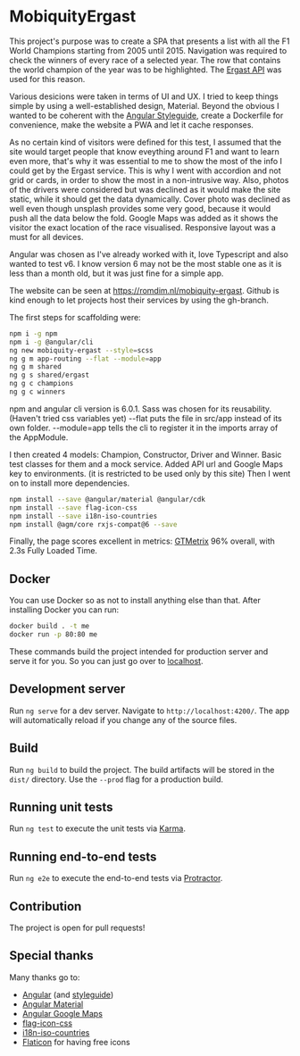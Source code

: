 # MobiquityErgast

This project's purpose was to create a SPA that presents a list with all the F1 World Champions starting from 2005 until 2015.
Navigation was required to check the winners of every race of a selected year. The row that contains the world champion of the year was to be highlighted.
The [Ergast API](https://ergast.com/mrd/) was used for this reason.

Various desicions were taken in terms of UI and UX. I tried to keep things simple by using a well-established design, Material.
Beyond the obvious I wanted to be coherent with the [Angular Styleguide](https://angular.io/guide/styleguide), create a Dockerfile for convenience, make the website a PWA
and let it cache responses.

As no certain kind of visitors were defined for this test, I assumed that the site would target people
that know eveything around F1 and want to learn even more, that's why it was essential to me to show
the most of the info I could get by the Ergast service. This is why I went with accordion and not grid
or cards, in order to show the most in a non-intrusive way. Also, photos of the drivers were
considered but was declined as it would make the site static, while it should get the data
dynamically. Cover photo was declined as well even though unsplash provides some very good, because
it would push all the data below the fold.
Google Maps was added as it shows the visitor the exact location of the race visualised.
Responsive layout was a must for all devices.

Angular was chosen as I've already worked with it, love Typescript and also wanted to test v6. I know version 6 may not be the most
stable one as it is less than a month old, but it was just fine for a simple app.

The website can be seen at https://romdim.nl/mobiquity-ergast. Github is kind enough to let projects host their services by using the gh-branch.

The first steps for scaffolding were:

```bash
npm i -g npm
npm i -g @angular/cli
ng new mobiquity-ergast --style=scss
ng g m app-routing --flat --module=app
ng g m shared
ng g s shared/ergast
ng g c champions
ng g c winners
```

npm and angular cli version is 6.0.1.
Sass was chosen for its reusability. (Haven't tried css variables yet)
--flat puts the file in src/app instead of its own folder.
--module=app tells the cli to register it in the imports array of the AppModule.

I then created 4 models: Champion, Constructor, Driver and Winner.
Basic test classes for them and a mock service.
Added API url and Google Maps key to environments. (it is restricted to be used only by this site)
Then I went on to install more dependencies.

```bash
npm install --save @angular/material @angular/cdk
npm install --save flag-icon-css
npm install --save i18n-iso-countries
npm install @agm/core rxjs-compat@6 --save
```

Finally, the page scores excellent in metrics: [GTMetrix](https://gtmetrix.com/reports/romdim.github.io/DYATSW4Y) 96% overall, with 2.3s Fully Loaded Time.

## Docker

You can use Docker so as not to install anything else than that.
After installing Docker you can run:

```bash
docker build . -t me
docker run -p 80:80 me
```

These commands build the project intended for production server and serve it for you.
So you can just go over to [localhost](http://localhost).

## Development server

Run `ng serve` for a dev server. Navigate to `http://localhost:4200/`. The app will automatically reload if you change any of the source files.

## Build

Run `ng build` to build the project. The build artifacts will be stored in the `dist/` directory. Use the `--prod` flag for a production build.

## Running unit tests

Run `ng test` to execute the unit tests via [Karma](https://karma-runner.github.io).

## Running end-to-end tests

Run `ng e2e` to execute the end-to-end tests via [Protractor](http://www.protractortest.org/).

## Contribution

The project is open for pull requests!

## Special thanks

Many thanks go to:

- [Angular](https://angular.io/) (and [styleguide](https://angular.io/guide/styleguide))
- [Angular Material](https://material.angular.io/)
- [Angular Google Maps](https://angular-maps.com/)
- [flag-icon-css](http://flag-icon-css.lip.is/)
- [i18n-iso-countries](https://github.com/michaelwittig/node-i18n-iso-countries)
- [Flaticon](https://www.flaticon.com/) for having free icons
